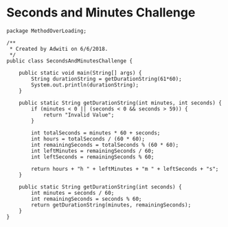# Seconds and Minutes Challenge

    package MethodOverLoading;
    
    /**
     * Created by Adwiti on 6/6/2018.
     */
    public class SecondsAndMinutesChallenge {
    
        public static void main(String[] args) {
            String durationString = getDurationString(61*60);
            System.out.println(durationString);
        }
    
        public static String getDurationString(int minutes, int seconds) {
            if (minutes < 0 || (seconds < 0 && seconds > 59)) {
                return "Invalid Value";
            }
    
            int totalSeconds = minutes * 60 + seconds;
            int hours = totalSeconds / (60 * 60);
            int remainingSeconds = totalSeconds % (60 * 60);
            int leftMinutes = remainingSeconds / 60;
            int leftSeconds = remainingSeconds % 60;
    
            return hours + "h " + leftMinutes + "m " + leftSeconds + "s";
        }
    
        public static String getDurationString(int seconds) {
            int minutes = seconds / 60;
            int remainingSeconds = seconds % 60;
            return getDurationString(minutes, remainingSeconds);
        }
    }
